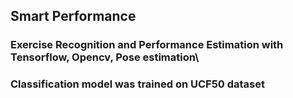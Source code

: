 ## Smart Performance
### Exercise Recognition and Performance Estimation with Tensorflow, Opencv, Pose estimation\
### Classification model was trained on UCF50 dataset